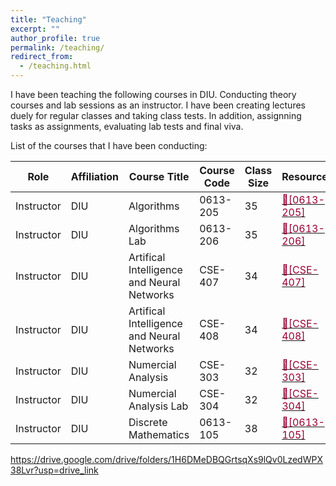 ```yaml
---
title: "Teaching"
excerpt: ""
author_profile: true
permalink: /teaching/
redirect_from: 
  - /teaching.html
---
```


I have been teaching the following courses in DIU. Conducting theory courses and lab sessions as an instructor. I have been creating lectures duely for regular classes and taking  class tests. In addition, assignning tasks as assignments, evaluating lab tests and final viva. 

List of the courses that I have been conducting:

| Role | Affiliation | Course Title | Course Code | Class Size | Resources | 
|-- | --         | --          | ----         | -----|  ---|
|Instructor | DIU | Algorithms | 0613-205 | 35 | [<font color= "#990033" >🔗[0613-205]</font>](https://drive.google.com/drive/folders/1rVvyaqt2rK-DPuB0XRvDxF5tVTFaCN-D?usp=drive_link)|
|Instructor | DIU | Algorithms Lab | 0613-206 | 35 | [<font color= "#990033" >🔗[0613-206]</font>](https://drive.google.com/drive/folders/1IYroHpD4vCs_YP4kSVlz-OfAQMGvD_Ci?usp=drive_link)|
|Instructor | DIU | Artifical Intelligence and Neural Networks | CSE-407 | 34 | [<font color= "#990033" >🔗[CSE-407]</font>](https://drive.google.com/drive/folders/1y1WvsZrV9UM1HMa5T1s9IKXb9i_dRKm9?usp=sharing)|
|Instructor | DIU | Artifical Intelligence and Neural Networks | CSE-408 | 34 | [<font color= "#990033" >🔗[CSE-408]</font>](https://drive.google.com/drive/folders/1hLeRJJvg0VxVFAiJIun0htP4kqB9wSrF?usp=sharing)|
|Instructor | DIU | Numercial Analysis| CSE-303 | 32 | [<font color= "#990033" >🔗[CSE-303]</font>](https://drive.google.com/drive/folders/1oED0rxNgsHr2wIIP0KXROmg73hpNaHY2?usp=drive_link)|
|Instructor | DIU | Numercial Analysis Lab| CSE-304 | 32 | [<font color= "#990033" >🔗[CSE-304]</font>](https://drive.google.com/drive/folders/1XUbKYkfTRPPs18S6exWqx5W1N5XjZWFE?usp=drive_link)|
|Instructor | DIU | Discrete Mathematics | 0613-105 | 38 | [<font color= "#990033" >🔗[0613-105]</font>](https://drive.google.com/drive/folders/1H6DMeDBQGrtsqXs9lQv0LzedWPX38Lvr?usp=drive_link)|


https://drive.google.com/drive/folders/1H6DMeDBQGrtsqXs9lQv0LzedWPX38Lvr?usp=drive_link
